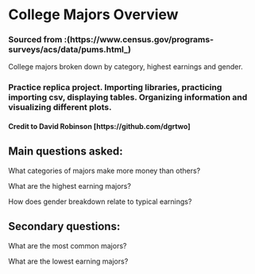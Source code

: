 


<h1>College Majors Overview</h1> 
  <h3>Sourced from :(https://www.census.gov/programs-surveys/acs/data/pums.html_)</h3>
    College majors broken down by category, highest earnings and gender. 

  
  <h3>Practice replica project. Importing libraries, practicing importing csv, displaying tables. Organizing information and visualizing different plots. </h3> <h4>Credit to David Robinson [https://github.com/dgrtwo]</h4>
  

<h2>Main questions asked:</h2> 

  What categories of majors make more money than others?

  What are the highest earning majors?

  How does gender breakdown relate to typical earnings?
  
 <h2>Secondary questions:</h2>  
  
   What are the most common majors?
   
   What are the lowest earning majors?
   
   
    
